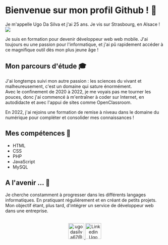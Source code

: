 # Bienvenue sur mon profil Github ! 👋
  
Je m'appelle Ugo Da Silva et j'ai 25 ans. Je vis sur Strasbourg, en Alsace ! <img src="https://img.icons8.com/plasticine/30/000000/stork.png"/>

Je suis en formation pour devenir développeur web web mobile. J'ai toujours eu une passion pour l'informatique, et j'ai pû rapidement accéder à ce magnifique outil dès mon plus jeune âge !  

## Mon parcours d'étude 🎓

J'ai longtemps suivi mon autre passion : les sciences du vivant et malheureusement, c'est un domaine qui sature énormément.  
Avec le confinement de 2020 à 2022, je me voyais pas me tourner les pouces, donc j'ai commencé à m'entraîner à coder sur Internet, en autodidacte et avec l'appui de sites comme OpenClassroom.

En 2022, j'ai rejoins une formation de remise à niveau dans le domaine du numérique pour compléter et consolider mes connaissances !

## Mes compétences 📌

* HTML
* CSS
* PHP
* JavaScript
* MySQL

## A l'avenir ... 💭

Je cherche constamment à progresser dans les différents langages informatiques. En pratiquant régulièrement et en créant de petits projets. Mon objectif étant, plus tard, d'intégrer un service de développeur web dans une entreprise.

<p align="center">
  <br/>
  <a href="mailto:ugodasilva67@gmail.com?subject=Bonjour!">
    <img alt="ugodasilva67@gmail.com" height="50px" width="50px" src="https://cdn-icons-png.flaticon.com/512/281/281769.png"/>
  </a>
  <a href="https://www.linkedin.com/in/ugo-da-silva-990a90139/">
    <img alt="Linkedin Ugo DA SILVA" width="50px" src="https://upload.wikimedia.org/wikipedia/commons/thumb/c/ca/LinkedIn_logo_initials.png/600px-LinkedIn_logo_initials.png" />
  </a>
</p>

<!--
**Articvolt/Articvolt** is a ✨ _special_ ✨ repository because its `README.md` (this file) appears on your GitHub profile.
-->
